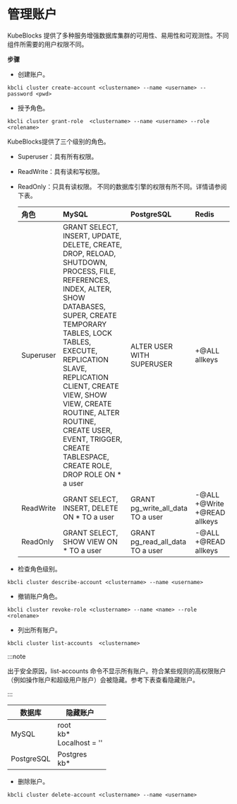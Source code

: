 # 管理账户

KubeBlocks 提供了多种服务增强数据库集群的可用性、易用性和可观测性。不同组件所需要的用户权限不同。


**步骤**

- 创建账户。
```
kbcli cluster create-account <clustername> --name <username> --password <pwd> 
```
- 授予角色。
```
kbcli cluster grant-role  <clustername> --name <username> --role <rolename>
```
KubeBlocks提供了三个级别的角色。
- Superuser：具有所有权限。
- ReadWrite：具有读和写权限。
- ReadOnly：只具有读权限。
不同的数据库引擎的权限有所不同。详情请参阅下表。

    | 角色      | MySQL    | PostgreSQL | Redis  |
    | :------   | :------- | :------    | :----- |
    | Superuser | GRANT SELECT, INSERT, UPDATE, DELETE, CREATE, DROP, RELOAD, SHUTDOWN, PROCESS, FILE, REFERENCES, INDEX, ALTER, SHOW DATABASES, SUPER, CREATE TEMPORARY TABLES, LOCK TABLES, EXECUTE, REPLICATION SLAVE, REPLICATION CLIENT, CREATE VIEW, SHOW VIEW, CREATE ROUTINE, ALTER ROUTINE, CREATE USER, EVENT, TRIGGER, CREATE TABLESPACE, CREATE ROLE, DROP ROLE ON * a user | ALTER USER WITH SUPERUSER | +@ALL allkeys|
    | ReadWrite | GRANT SELECT, INSERT, DELETE ON * TO a user | GRANT pg_write_all_data TO a user | -@ALL +@Write +@READ allkeys |
    | ReadOnly  | GRANT SELECT, SHOW VIEW ON * TO a user | GRANT pg_read_all_data TO a user | -@ALL +@READ allkeys |

- 检查角色级别。
```
kbcli cluster describe-account <clustername> --name <username>
```
- 撤销账户角色。
```
kbcli cluster revoke-role <clustername> --name <name> --role <rolename> 
```
- 列出所有账户。
```
kbcli cluster list-accounts  <clustername>  
```
  :::note

出于安全原因，list-accounts 命令不显示所有账户。符合某些规则的高权限账户（例如操作账户和超级用户账户）会被隐藏。参考下表查看隐藏账户。

  :::

| 数据库     | 隐藏账户                            |
|------------|-------------------------------------|
| MySQL      | root <br />kb* <br />Localhost = '' |
| PostgreSQL | Postgres <br />kb*                  |

- 删除账户。
```
kbcli cluster delete-account <clustername> --name <username> 
```
